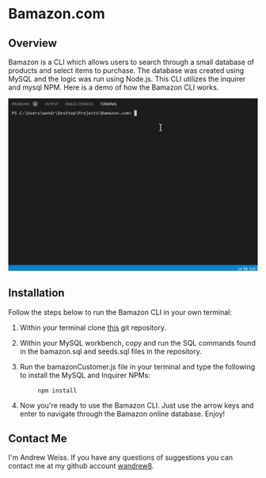 # Bamazon.com
## Overview
Bamazon is a CLI which allows users to search through a small database of products and select items to purchase. The database was created using MySQL and the logic was run using Node.js. This CLI utilizes the inquirer and mysql NPM. Here is a demo of how the Bamazon CLI works. 

![photo](images/bamazon.gif)

## Installation 

Follow the steps below to run the Bamazon CLI in your own terminal:

1. Within your terminal clone [this](https://github.com/wandrew8/Bamazon.com.git) git repository.

2. Within your MySQL workbench, copy and run the SQL commands found in the bamazon.sql and seeds.sql files in the repository.

3. Run the bamazonCustomer.js file in your terminal and type the following to install the MySQL and Inquirer NPMs:

            npm install

4. Now you're ready to use the Bamazon CLI. Just use the arrow keys and enter to navigate through the Bamazon online database. Enjoy!

## Contact Me

 I'm Andrew Weiss. If you have any questions of suggestions you can contact me at my github account [wandrew8](https://github.com/wandrew8).
